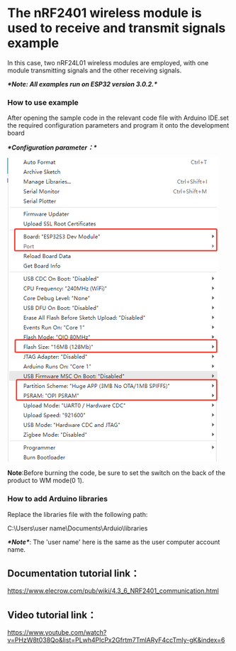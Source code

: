 # **The nRF2401 wireless module is used to receive and transmit signals** **example**

In this case, two nRF24L01 wireless modules are employed, with one module transmitting signals and the other receiving signals.

***\*Note: All examples run on ESP32 version 3.0.2.\****

 

### **How to use example**

After opening the sample code in the relevant code file with Arduino IDE.set the required configuration parameters and program it onto the development board

***\*Configuration parameter：\****



![6-1](./6-1.png)

**Note**:Before burning the code, be sure to set the switch on the back of the product to WM mode(0 1).



### **How to add Arduino libraries**

Replace the libraries file with the following path:

C:\Users\user name\Documents\Arduio\libraries

 

***\*Note\****: The 'user name' here is the same as the user computer account name.

 

## **Documentation tutorial link**：

https://www.elecrow.com/pub/wiki/4.3_6_NRF2401_communication.html

 

## **Video** **tutorial link**：

https://www.youtube.com/watch?v=PHzW8t038Qo&list=PLwh4PlcPx2Gfrtm7TmlARyF4ccTmIy-gK&index=6
